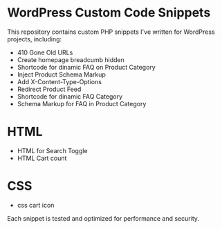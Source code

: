 # WordPress Custom Code Snippets

This repository contains custom PHP snippets I've written for WordPress projects, including:
- 410 Gone Old URLs
- Create homepage breadcumb hidden
- Shortcode for dinamic FAQ on Product Category
- Inject Product Schema Markup
- Add X-Content-Type-Options
- Redirect Product Feed
- Shortcode for dinamic FAQ Category
- Schema Markup for FAQ in Product Category

# HTML
- HTML for Search Toggle
- HTML Cart count

# CSS
- css cart icon

Each snippet is tested and optimized for performance and security.

